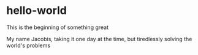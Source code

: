 # hello-world
This is the beginning of something great

My name Jacobis, taking it one day at the time, but tiredlessly solving the world's problems
